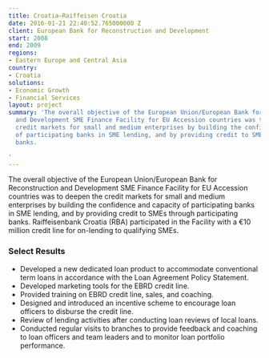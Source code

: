 ```yaml
---
title: Croatia—Raiffeisen Croatia
date: 2016-01-21 22:40:52.765000000 Z
client: European Bank for Reconstruction and Development
start: 2008
end: 2009
regions:
- Eastern Europe and Central Asia
country:
- Croatia
solutions:
- Economic Growth
- Financial Services
layout: project
summary: 'The overall objective of the European Union/European Bank for Reconstruction
  and Development SME Finance Facility for EU Accession countries was to deepen the
  credit markets for small and medium enterprises by building the confidence and capacity
  of participating banks in SME lending, and by providing credit to SMEs through participating
  banks.

'
---
```


The overall objective of the European Union/European Bank for Reconstruction and Development SME Finance Facility for EU Accession countries was to deepen the credit markets for small and medium enterprises by building the confidence and capacity of participating banks in SME lending, and by providing credit to SMEs through participating banks. Raiffeisenbank Croatia (RBA) participated in the Facility with a €10 million credit line for on-lending to qualifying SMEs.

###  Select Results

* Developed a new dedicated loan product to accommodate conventional term loans in accordance with the Loan Agreement Policy Statement.
* Developed marketing tools for the EBRD credit line.
* Provided training on EBRD credit line, sales, and coaching.
* Designed and introduced an incentive scheme to encourage loan officers to disburse the credit line.
* Review of lending activities after conducting loan reviews of local loans.
* Conducted regular visits to branches to provide feedback and coaching to loan officers and team leaders and to monitor loan portfolio performance.
